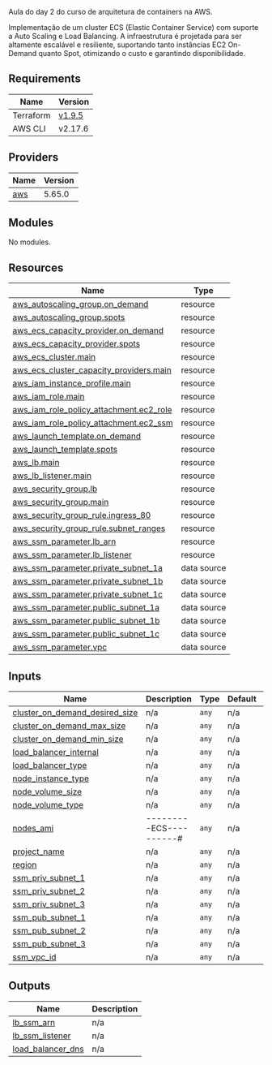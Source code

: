 Aula do day 2 do curso de arquitetura de containers na AWS. 

Implementação de um cluster ECS (Elastic Container Service) com suporte a Auto Scaling e Load Balancing. A infraestrutura é projetada para ser altamente escalável e resiliente, suportando tanto instâncias EC2 On-Demand quanto Spot, otimizando o custo e garantindo disponibilidade.


## Requirements

| Name | Version |
|------|---------|
| Terraform| [v1.9.5](https://releases.hashicorp.com/terraform/1.9.5/)|
| AWS CLI| v2.17.6|


## Providers

| Name | Version |
|------|---------|
| <a name="provider_aws"></a> [aws](#provider\_aws) | 5.65.0 |

## Modules

No modules.

## Resources

| Name | Type |
|------|------|
| [aws_autoscaling_group.on_demand](https://registry.terraform.io/providers/hashicorp/aws/latest/docs/resources/autoscaling_group) | resource |
| [aws_autoscaling_group.spots](https://registry.terraform.io/providers/hashicorp/aws/latest/docs/resources/autoscaling_group) | resource |
| [aws_ecs_capacity_provider.on_demand](https://registry.terraform.io/providers/hashicorp/aws/latest/docs/resources/ecs_capacity_provider) | resource |
| [aws_ecs_capacity_provider.spots](https://registry.terraform.io/providers/hashicorp/aws/latest/docs/resources/ecs_capacity_provider) | resource |
| [aws_ecs_cluster.main](https://registry.terraform.io/providers/hashicorp/aws/latest/docs/resources/ecs_cluster) | resource |
| [aws_ecs_cluster_capacity_providers.main](https://registry.terraform.io/providers/hashicorp/aws/latest/docs/resources/ecs_cluster_capacity_providers) | resource |
| [aws_iam_instance_profile.main](https://registry.terraform.io/providers/hashicorp/aws/latest/docs/resources/iam_instance_profile) | resource |
| [aws_iam_role.main](https://registry.terraform.io/providers/hashicorp/aws/latest/docs/resources/iam_role) | resource |
| [aws_iam_role_policy_attachment.ec2_role](https://registry.terraform.io/providers/hashicorp/aws/latest/docs/resources/iam_role_policy_attachment) | resource |
| [aws_iam_role_policy_attachment.ec2_ssm](https://registry.terraform.io/providers/hashicorp/aws/latest/docs/resources/iam_role_policy_attachment) | resource |
| [aws_launch_template.on_demand](https://registry.terraform.io/providers/hashicorp/aws/latest/docs/resources/launch_template) | resource |
| [aws_launch_template.spots](https://registry.terraform.io/providers/hashicorp/aws/latest/docs/resources/launch_template) | resource |
| [aws_lb.main](https://registry.terraform.io/providers/hashicorp/aws/latest/docs/resources/lb) | resource |
| [aws_lb_listener.main](https://registry.terraform.io/providers/hashicorp/aws/latest/docs/resources/lb_listener) | resource |
| [aws_security_group.lb](https://registry.terraform.io/providers/hashicorp/aws/latest/docs/resources/security_group) | resource |
| [aws_security_group.main](https://registry.terraform.io/providers/hashicorp/aws/latest/docs/resources/security_group) | resource |
| [aws_security_group_rule.ingress_80](https://registry.terraform.io/providers/hashicorp/aws/latest/docs/resources/security_group_rule) | resource |
| [aws_security_group_rule.subnet_ranges](https://registry.terraform.io/providers/hashicorp/aws/latest/docs/resources/security_group_rule) | resource |
| [aws_ssm_parameter.lb_arn](https://registry.terraform.io/providers/hashicorp/aws/latest/docs/resources/ssm_parameter) | resource |
| [aws_ssm_parameter.lb_listener](https://registry.terraform.io/providers/hashicorp/aws/latest/docs/resources/ssm_parameter) | resource |
| [aws_ssm_parameter.private_subnet_1a](https://registry.terraform.io/providers/hashicorp/aws/latest/docs/data-sources/ssm_parameter) | data source |
| [aws_ssm_parameter.private_subnet_1b](https://registry.terraform.io/providers/hashicorp/aws/latest/docs/data-sources/ssm_parameter) | data source |
| [aws_ssm_parameter.private_subnet_1c](https://registry.terraform.io/providers/hashicorp/aws/latest/docs/data-sources/ssm_parameter) | data source |
| [aws_ssm_parameter.public_subnet_1a](https://registry.terraform.io/providers/hashicorp/aws/latest/docs/data-sources/ssm_parameter) | data source |
| [aws_ssm_parameter.public_subnet_1b](https://registry.terraform.io/providers/hashicorp/aws/latest/docs/data-sources/ssm_parameter) | data source |
| [aws_ssm_parameter.public_subnet_1c](https://registry.terraform.io/providers/hashicorp/aws/latest/docs/data-sources/ssm_parameter) | data source |
| [aws_ssm_parameter.vpc](https://registry.terraform.io/providers/hashicorp/aws/latest/docs/data-sources/ssm_parameter) | data source |

## Inputs

| Name | Description | Type | Default | Required |
|------|-------------|------|---------|:--------:|
| <a name="input_cluster_on_demand_desired_size"></a> [cluster\_on\_demand\_desired\_size](#input\_cluster\_on\_demand\_desired\_size) | n/a | `any` | n/a | yes |
| <a name="input_cluster_on_demand_max_size"></a> [cluster\_on\_demand\_max\_size](#input\_cluster\_on\_demand\_max\_size) | n/a | `any` | n/a | yes |
| <a name="input_cluster_on_demand_min_size"></a> [cluster\_on\_demand\_min\_size](#input\_cluster\_on\_demand\_min\_size) | n/a | `any` | n/a | yes |
| <a name="input_load_balancer_internal"></a> [load\_balancer\_internal](#input\_load\_balancer\_internal) | n/a | `any` | n/a | yes |
| <a name="input_load_balancer_type"></a> [load\_balancer\_type](#input\_load\_balancer\_type) | n/a | `any` | n/a | yes |
| <a name="input_node_instance_type"></a> [node\_instance\_type](#input\_node\_instance\_type) | n/a | `any` | n/a | yes |
| <a name="input_node_volume_size"></a> [node\_volume\_size](#input\_node\_volume\_size) | n/a | `any` | n/a | yes |
| <a name="input_node_volume_type"></a> [node\_volume\_type](#input\_node\_volume\_type) | n/a | `any` | n/a | yes |
| <a name="input_nodes_ami"></a> [nodes\_ami](#input\_nodes\_ami) | ---------ECS----------# | `any` | n/a | yes |
| <a name="input_project_name"></a> [project\_name](#input\_project\_name) | n/a | `any` | n/a | yes |
| <a name="input_region"></a> [region](#input\_region) | n/a | `any` | n/a | yes |
| <a name="input_ssm_private_subnet_1"></a> [ssm\_priv\_subnet\_1](#input\_ssm\_priv\_subnet\_1) | n/a | `any` | n/a | yes |
| <a name="input_ssm_private_subnet_2"></a> [ssm\_priv\_subnet\_2](#input\_ssm\_priv\_subnet\_2) | n/a | `any` | n/a | yes |
| <a name="input_ssm_private_subnet_3"></a> [ssm\_priv\_subnet\_3](#input\_ssm\_priv\_subnet\_3) | n/a | `any` | n/a | yes |
| <a name="input_ssm_public_subnet_1"></a> [ssm\_pub\_subnet\_1](#input\_ssm\_pub\_subnet\_1) | n/a | `any` | n/a | yes |
| <a name="input_ssm_public_subnet_2"></a> [ssm\_pub\_subnet\_2](#input\_ssm\_pub\_subnet\_2) | n/a | `any` | n/a | yes |
| <a name="input_ssm_public_subnet_3"></a> [ssm\_pub\_subnet\_3](#input\_ssm\_pub\_subnet\_3) | n/a | `any` | n/a | yes |
| <a name="input_ssm_vpc_id"></a> [ssm\_vpc\_id](#input\_ssm\_vpc\_id) | n/a | `any` | n/a | yes |

## Outputs

| Name | Description |
|------|-------------|
| <a name="output_lb_ssm_arn"></a> [lb\_ssm\_arn](#output\_lb\_ssm\_arn) | n/a |
| <a name="output_lb_ssm_listener"></a> [lb\_ssm\_listener](#output\_lb\_ssm\_listener) | n/a |
| <a name="output_load_balancer_dns"></a> [load\_balancer\_dns](#output\_load\_balancer\_dns) | n/a |
